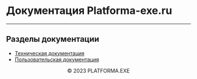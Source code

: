 # Документация Platforma-exe.ru
<hr>

## Разделы документации

- [Техническая документация](./dev-docs/README.md)
- [Пользовательская документация](./user-docs/README.md)

<center>&copy; 2023 PLATFORMA.EXE</center>